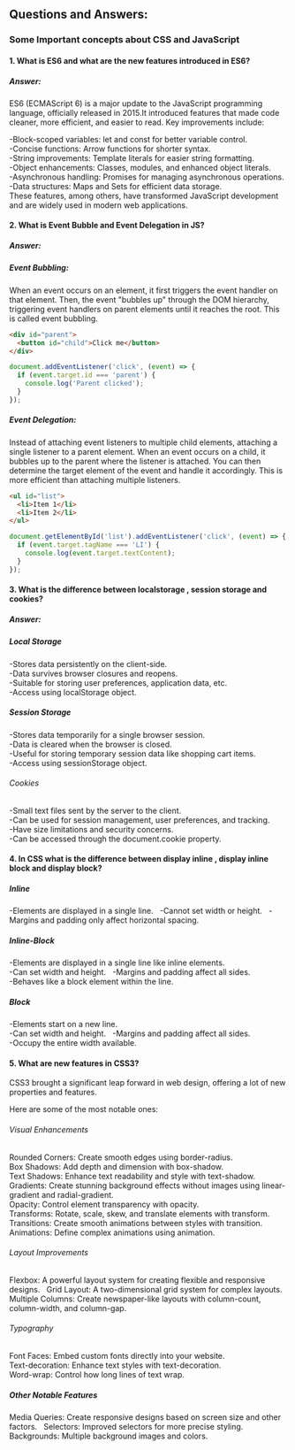 ## Questions and Answers:
### Some Important concepts about CSS and JavaScript

#### 1. What is ES6 and what are the new features introduced in ES6?
##### Answer: 
ES6 (ECMAScript 6) is a major update to the JavaScript programming language, officially released in 2015.It introduced features that made code cleaner, more efficient, and easier to read. Key improvements include:

-Block-scoped variables: let and const for better variable control.  
-Concise functions: Arrow functions for shorter syntax.  
-String improvements: Template literals for easier string formatting.  
-Object enhancements: Classes, modules, and enhanced object literals.  
-Asynchronous handling: Promises for managing asynchronous operations.  
-Data structures: Maps and Sets for efficient data storage.  
These features, among others, have transformed JavaScript development and are widely used in modern web applications.  

#### 2. What is Event Bubble and Event Delegation in JS?
##### Answer: 
##### Event Bubbling: 
When an event occurs on an element, it first triggers the event handler on that element. Then, the event "bubbles up" through the DOM hierarchy, triggering event handlers on parent elements until it reaches the root. This is called event bubbling.  

```html
<div id="parent">
  <button id="child">Click me</button>
</div>
```
```javascript
document.addEventListener('click', (event) => {
  if (event.target.id === 'parent') {
    console.log('Parent clicked');
  }
});
```
##### Event Delegation:
Instead of attaching event listeners to multiple child elements, attaching a single listener to a parent element. When an event occurs on a child, it bubbles up to the parent where the listener is attached. You can then determine the target element of the event and handle it accordingly. This is more efficient than attaching multiple listeners.  

```html
<ul id="list">
  <li>Item 1</li>
  <li>Item 2</li>
</ul>
```
```javascript
document.getElementById('list').addEventListener('click', (event) => {
  if (event.target.tagName === 'LI') {
    console.log(event.target.textContent);
  }
});
```

#### 3. What is the difference between localstorage , session storage and cookies?
##### Answer:
##### Local Storage
-Stores data persistently on the client-side.  
-Data survives browser closures and reopens.  
-Suitable for storing user preferences, application data, etc.  
-Access using localStorage object.  

##### Session Storage
-Stores data temporarily for a single browser session.  
-Data is cleared when the browser is closed.  
-Useful for storing temporary session data like shopping cart items.  
-Access using sessionStorage object.  

###### Cookies
-Small text files sent by the server to the client.  
-Can be used for session management, user preferences, and tracking.  
-Have size limitations and security concerns.  
-Can be accessed through the document.cookie property.  

#### 4. In CSS what is the difference between display inline , display inline block and display block?

##### Inline
-Elements are displayed in a single line.       
-Cannot set width or height.       
-Margins and padding only affect horizontal spacing.    

##### Inline-Block
-Elements are displayed in a single line like inline elements.  
-Can set width and height.     
-Margins and padding affect all sides.  
-Behaves like a block element within the line.     

##### Block
-Elements start on a new line.    
-Can set width and height.     
-Margins and padding affect all sides.    
-Occupy the entire width available.  

#### 5. What are new features in CSS3?

CSS3 brought a significant leap forward in web design, offering a lot of new properties and features.  

Here are some of the most notable ones:   

###### Visual Enhancements
Rounded Corners: Create smooth edges using border-radius.  
Box Shadows: Add depth and dimension with box-shadow.  
Text Shadows: Enhance text readability and style with text-shadow.   
Gradients: Create stunning background effects without images using linear-gradient and radial-gradient.    
Opacity: Control element transparency with opacity.  
Transforms: Rotate, scale, skew, and translate elements with transform.  
Transitions: Create smooth animations between styles with transition.  
Animations: Define complex animations using animation.  

###### Layout Improvements
Flexbox: A powerful layout system for creating flexible and responsive designs.   
Grid Layout: A two-dimensional grid system for complex layouts.   
Multiple Columns: Create newspaper-like layouts with column-count, column-width, and column-gap.  

###### Typography
Font Faces: Embed custom fonts directly into your website.  
Text-decoration: Enhance text styles with text-decoration.  
Word-wrap: Control how long lines of text wrap.   

##### Other Notable Features
Media Queries: Create responsive designs based on screen size and other factors.   
Selectors: Improved selectors for more precise styling.   
Backgrounds: Multiple background images and colors.  